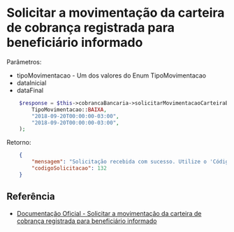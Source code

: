 # Solicitar a movimentação da carteira de cobrança registrada para beneficiário informado

Parâmetros:
- tipoMovimentacao - Um dos valores do Enum TipoMovimentacao
- dataInicial
- dataFinal

```php
    $response = $this->cobrancaBancaria->solicitarMovimentacaoCarteiraBeneficiario(
        TipoMovimentacao::BAIXA,
        "2018-09-20T00:00:00-03:00",
        "2018-09-20T00:00:00-03:00",
    );
```

Retorno:

```json
    {
        "mensagem": "Solicitação recebida com sucesso. Utilize o 'Código da Solicitação' para verificar se já foi processada.",
        "codigoSolicitacao": 132
    }
```

## Referência

- [Documentação Oficial - Solicitar a movimentação da carteira de cobrança registrada para beneficiário informado](https://documenter.getpostman.com/view/20565799/Uzs6yNhe#1b0da494-04c4-4053-9d87-0b4f4586287d)